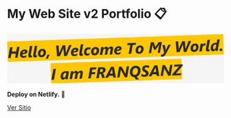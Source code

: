 # My Web Site v2 Portfolio 📋

![hello](./img/hello.png)

**Deploy on Netlify.** 🚀

[Ver Sitio](https://franqsanz.netlify.app/)
